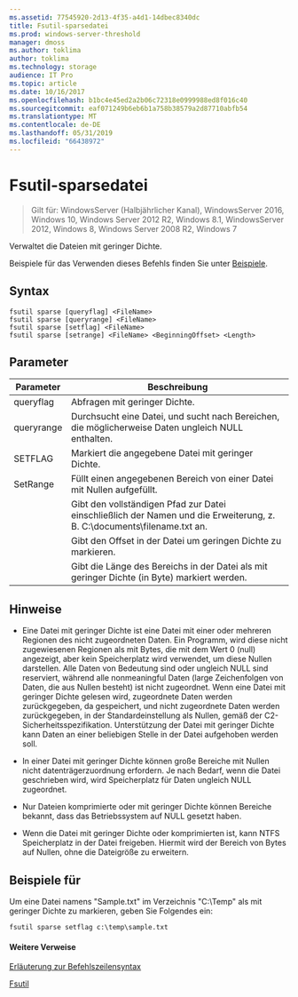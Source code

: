 ```yaml
---
ms.assetid: 77545920-2d13-4f35-a4d1-14dbec8340dc
title: Fsutil-sparsedatei
ms.prod: windows-server-threshold
manager: dmoss
ms.author: toklima
author: toklima
ms.technology: storage
audience: IT Pro
ms.topic: article
ms.date: 10/16/2017
ms.openlocfilehash: b1bc4e45ed2a2b06c72318e0999988ed8f016c40
ms.sourcegitcommit: eaf071249b6eb6b1a758b38579a2d87710abfb54
ms.translationtype: MT
ms.contentlocale: de-DE
ms.lasthandoff: 05/31/2019
ms.locfileid: "66438972"
---
```

# <a name="fsutil-sparse"></a>Fsutil-sparsedatei
>Gilt für: WindowsServer (Halbjährlicher Kanal), WindowsServer 2016, Windows 10, Windows Server 2012 R2, Windows 8.1, WindowsServer 2012, Windows 8, Windows Server 2008 R2, Windows 7

Verwaltet die Dateien mit geringer Dichte.

Beispiele für das Verwenden dieses Befehls finden Sie unter [Beispiele](#BKMK_examples).

## <a name="syntax"></a>Syntax

```
fsutil sparse [queryflag] <FileName>
fsutil sparse [queryrange] <FileName>
fsutil sparse [setflag] <FileName>
fsutil sparse [setrange] <FileName> <BeginningOffset> <Length>
```

## <a name="parameters"></a>Parameter

|     Parameter     |                                                    Beschreibung                                                    |
|-------------------|-------------------------------------------------------------------------------------------------------------------|
|     queryflag     |                                                  Abfragen mit geringer Dichte.                                                  |
|    queryrange     |                        Durchsucht eine Datei, und sucht nach Bereichen, die möglicherweise Daten ungleich NULL enthalten.                        |
|      SETFLAG      |                                        Markiert die angegebene Datei mit geringer Dichte.                                        |
|     SetRange      |                                   Füllt einen angegebenen Bereich von einer Datei mit Nullen aufgefüllt.                                   |
|    <FileName>     | Gibt den vollständigen Pfad zur Datei einschließlich der Namen und die Erweiterung, z. B. C:\documents\filename.txt an. |
| <BeginningOffset> |                              Gibt den Offset in der Datei um geringen Dichte zu markieren.                              |
|     <Length>      |                 Gibt die Länge des Bereichs in der Datei als mit geringer Dichte (in Byte) markiert werden.                 |

## <a name="remarks"></a>Hinweise

-   Eine Datei mit geringer Dichte ist eine Datei mit einer oder mehreren Regionen des nicht zugeordneten Daten. Ein Programm, wird diese nicht zugewiesenen Regionen als mit Bytes, die mit dem Wert 0 (null) angezeigt, aber kein Speicherplatz wird verwendet, um diese Nullen darstellen. Alle Daten von Bedeutung sind oder ungleich NULL sind reserviert, während alle nonmeaningful Daten (large Zeichenfolgen von Daten, die aus Nullen besteht) ist nicht zugeordnet. Wenn eine Datei mit geringer Dichte gelesen wird, zugeordnete Daten werden zurückgegeben, da gespeichert, und nicht zugeordnete Daten werden zurückgegeben, in der Standardeinstellung als Nullen, gemäß der C2-Sicherheitsspezifikation. Unterstützung der Datei mit geringer Dichte kann Daten an einer beliebigen Stelle in der Datei aufgehoben werden soll.

-   In einer Datei mit geringer Dichte können große Bereiche mit Nullen nicht datenträgerzuordnung erfordern. Je nach Bedarf, wenn die Datei geschrieben wird, wird Speicherplatz für Daten ungleich NULL zugeordnet.

-   Nur Dateien komprimierte oder mit geringer Dichte können Bereiche bekannt, dass das Betriebssystem auf NULL gesetzt haben.

-   Wenn die Datei mit geringer Dichte oder komprimierten ist, kann NTFS Speicherplatz in der Datei freigeben. Hiermit wird der Bereich von Bytes auf Nullen, ohne die Dateigröße zu erweitern.

## <a name="BKMK_examples"></a>Beispiele für
Um eine Datei namens "Sample.txt" im Verzeichnis "C:\Temp" als mit geringer Dichte zu markieren, geben Sie Folgendes ein:

```
fsutil sparse setflag c:\temp\sample.txt 
```

#### <a name="additional-references"></a>Weitere Verweise
[Erläuterung zur Befehlszeilensyntax](Command-Line-Syntax-Key.md)

[Fsutil](Fsutil.md)


